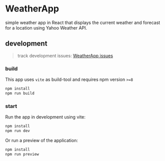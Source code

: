 # WeatherApp

 simple weather app in React that displays the current weather and forecast for a location using Yahoo Weather API.

 ## development

 > track development issues: [WeatherApp issues](https://github.com/alumag/WeatherApp/issues)

 ### build

This app uses `vite` as build-tool and requires npm version `>=8`

```bash
npm install
npm run build
```

### start

Run the app in development using vite:

```bash
npm install
npm run dev
```

Or run a preview of the application:

```bash
npm install
npm run preview
```
